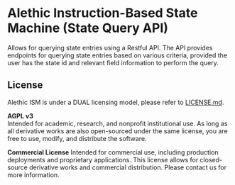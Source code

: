 # Alethic Instruction-Based State Machine (State Query API)

Allows for querying state entries using a Restful API. The API provides endpoints for querying state entries based on various criteria, provided the user has the state id and relevant field information to perform the query.

## License
Alethic ISM is under a DUAL licensing model, please refer to [LICENSE.md](LICENSE.md).

**AGPL v3**  
Intended for academic, research, and nonprofit institutional use. As long as all derivative works are also open-sourced under the same license, you are free to use, modify, and distribute the software.

**Commercial License**
Intended for commercial use, including production deployments and proprietary applications. This license allows for closed-source derivative works and commercial distribution. Please contact us for more information.

